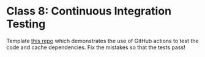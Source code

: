 # Class 8: Continuous Integration Testing

Template [this repo](https://github.com/maciejskorski/cached_tests_python) which demonstrates the use of GitHub actions to test the code and cache dependencies. Fix the mistakes so that the tests pass!